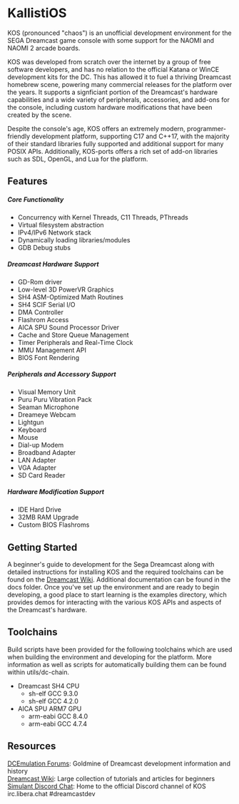 # KallistiOS


KOS (pronounced "chaos") is an unofficial development environment for the SEGA Dreamcast game console with some support for the NAOMI and NAOMI 2 arcade boards.  

KOS was developed from scratch over the internet by a group of free software developers, and has no relation to the official Katana or WinCE development kits for the DC. This has allowed it to fuel a thriving Dreamcast homebrew scene, powering many commercial releases for the platform over the years. It supports a signficiant portion of the Dreamcast's hardware capabilities and a wide variety of peripherals, accessories, and add-ons for the console, including custom hardware modifications that have been created by the scene. 

Despite the console's age, KOS offers an extremely modern, programmer-friendly development platform, supporting C17 and C++17, with the majority of their standard libraries fully supported and additional support for many POSIX APIs. Additionally, KOS-ports offers a rich set of add-on libraries such as SDL, OpenGL, and Lua for the platform. 

## Features
##### Core Functionality
* Concurrency with Kernel Threads, C11 Threads, PThreads
* Virtual filesystem abstraction 
* IPv4/IPv6 Network stack
* Dynamically loading libraries/modules
* GDB Debug stubs

##### Dreamcast Hardware Support
* GD-Rom driver
* Low-level 3D PowerVR Graphics 
* SH4 ASM-Optimized Math Routines
* SH4 SCIF Serial I/O
* DMA Controller 
* Flashrom Access 
* AICA SPU Sound Processor Driver
* Cache and Store Queue Management
* Timer Peripherals and Real-Time Clock
* MMU Management API 
* BIOS Font Rendering

##### Peripherals and Accessory Support
* Visual Memory Unit
* Puru Puru Vibration Pack
* Seaman Microphone
* Dreameye Webcam
* Lightgun 
* Keyboard
* Mouse
* Dial-up Modem
* Broadband Adapter
* LAN Adapter
* VGA Adapter
* SD Card Reader

##### Hardware Modification Support
* IDE Hard Drive
* 32MB RAM Upgrade
* Custom BIOS Flashroms

## Getting Started 
A beginner's guide to development for the Sega Dreamcast along with detailed instructions for installing KOS and the required toolchains can be found on the  [Dreamcast Wiki](https://dreamcast.wiki/Getting_Started_with_Dreamcast_development). Additional documentation can be found in the docs folder. Once you've set up the environment and are ready to begin developing, a good place to start learning is the examples directory, which provides demos for interacting with the various KOS APIs and aspects of the Dreamcast's hardware. 

## Toolchains
Build scripts have been provided for the following toolchains which are used when building the environment and developing for the platform. More information as well as scripts for automatically building them can be found within utils/dc-chain.
* Dreamcast SH4 CPU
  * sh-elf GCC 9.3.0
  * sh-elf GCC 4.2.0
* AICA SPU ARM7 GPU
  *	arm-eabi GCC 8.4.0
  * arm-eabi GCC 4.7.4

## Resources
[DCEmulation Forums](http://dcemulation.org/phpBB/viewforum.php?f=29): Goldmine of Dreamcast development information and history  
[Dreamcast Wiki](http://dreamcast.wiki): Large collection of tutorials and articles for beginners  
[Simulant Discord Chat](https://discord.gg/bpDZHT78PA): Home to the official Discord channel of KOS  
irc.libera.chat #dreamcastdev 


